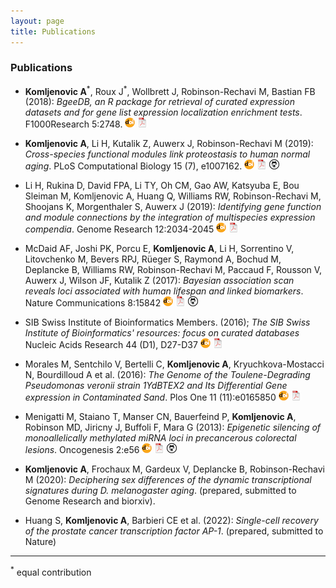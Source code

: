 ```yaml
---
layout: page
title: Publications
---
```


### Publications

- <b>Komljenovic A</b><sup>&#42;</sup>, Roux J<sup>&#42;</sup>, Wollbrett J, Robinson-Rechavi M, Bastian FB (2018): *BgeeDB, an R package for retrieval of curated expression datasets and for gene list expression localization enrichment tests*. F1000Research 5:2748.
[![](/icons16/doi-icon.png)](https://doi.org/10.12688/f1000research.9973.2)
[![](/icons16/pdf-icon.png)](https://f1000researchdata.s3.amazonaws.com/manuscripts/16883/31a604f2-8791-4bba-abbb-5fb8cdd9db7c_9973_-_frederic_bastian_v2.pdf?doi=10.12688/f1000research.9973.2&numberOfBrowsableCollections=78&numberOfBrowsableInstitutionalCollections=4&numberOfBrowsableGateways=48)

- <b>Komljenovic A</b>, Li H, Kutalik Z, Auwerx J, Robinson-Rechavi M (2019): *Cross-species functional modules link proteostasis to human normal aging*. PLoS Computational Biology 15 (7), e1007162.
[![](/icons16/doi-icon.png)](https://doi.org/10.1371/journal.pcbi.1007162)
[![](/icons16/pdf-icon.png)](https://journals.plos.org/ploscompbiol/article/file?id=10.1371/journal.pcbi.1007162&type=printable)
[![](/icons16/github-icon.png)](https://github.com/wirawara/Cross_species_integration)

- Li H, Rukina D, David FPA, Li TY, Oh CM, Gao AW, Katsyuba E, Bou Sleiman M, Komljenovic A, Huang Q, Williams RW, Robinson-Rechavi M, Shoojans K, Morgenthaler S, Auwerx J (2019): *Identifying gene function and module connections by the integration of multispecies expression compendia*. Genome Research 12:2034-2045
[![](/icons16/doi-icon.png)](https://doi.org/10.1101/gr.251983.119)
[![](/icons16/pdf-icon.png)](https://genome.cshlp.org/content/early/2019/11/21/gr.251983.119.full.pdf+html)

- McDaid AF, Joshi PK, Porcu E, <b>Komljenovic A</b>, Li H, Sorrentino V, Litovchenko M, Bevers RPJ, Rüeger S, Raymond A, Bochud M, Deplancke B, Williams RW, Robinson-Rechavi M, Paccaud F, Rousson V, Auwerx J, Wilson JF, Kutalik Z (2017): *Bayesian association scan reveals loci associated with human lifespan and linked biomarkers*. Nature Communications 8:15842
[![](/icons16/doi-icon.png)](https://doi.org/110.1038/ncomms15842)
[![](/icons16/pdf-icon.png)](https://www.nature.com/articles/ncomms15842)
[![](/icons16/github-icon.png)](https://github.com/wirawara/Lifespan-paper-collaboration)

- SIB Swiss Institute of Bioinformatics Members. (2016); *The SIB Swiss Institute of Bioinformatics' resources: focus on curated databases* Nucleic Acids Research 44 (D1), D27-D37
[![](/icons16/doi-icon.png)](https://doi.org/10.1093/nar/gkv1310)
[![](/icons16/pdf-icon.png)](https://watermark.silverchair.com/gkv1310.pdf?token=AQECAHi208BE49Ooan9kkhW_Ercy7Dm3ZL_9Cf3qfKAc485ysgAAAsQwggLABgkqhkiG9w0BBwagggKxMIICrQIBADCCAqYGCSqGSIb3DQEHATAeBglghkgBZQMEAS4wEQQMDCNsamjDGo8HrzoTAgEQgIICd_oDqRAvdrr-8WI18rof76P4ShBNl5NmAGjkBShKLuqx8qKXpAnu4CHfj08QOK4rXEj6H9Jb0huxKf6P-aiok-cnYR7KCBJI7HbNE5pT2GPMVwvoNL5DFeYszjfTyoBu5q_SizLLIODw7MCgegT0V6KEAI0ZEyh1oXXSkuhLez3Vo2K6eYmDHaUZy-q3Q65XkUlqB-euMxMY1Wl8lnK_qSLRFmUeUOfm5RPoeJpGCq-pxDmyO86xx71bfQKkcrbTim7l8UW2MYF8k2TzUrQLh6VnStcIMInaBZoAFav-xkc06QzuVudavFDIpPi1Rg0BrMFyAU2DFXHHUujM6q1tlGt9uC2-9Y7zP9pOf9dhYPF3y8QAWHgda-1kDY63x34Po-8lKMArhxuQOoBHQR2O0WNYI0Hy3oCpwB80x2Dd-5x_uj1nTdEsapeyG8g0ufQ-T5sJsluC9VM9Y7JwKAvG_JgFOsupPhzNflEZSfX68krB9kGFCdYsBwBsrfzSHe91tyqRsJOrM-mj_kZmh7RcLBGC1C9HOdLr60xPRuSeMx9qrzUOYc5Z21rRJrWONHPCDiAD3bPc48uNcH21GivRRYcXVZdQ8cBLOqLacaXlGTNAFqF5hD4vxlf2IemabnENhGcu6cLje0Rfaz34ZDle1EcTXIZ00YgVzRCh_7WQUbJKv9z7p8adXvKkH2YxnTQu6qnNkrxbO6cknnF8D0FhWwv5UUMVp0Kw1D7u0LjsfdbsuZl10Y0oyGBa8-h5AHJtyVZ8klJ7KpTiHpE30bd_6GoDaFblms-toaiMBH1I0vYjbr1L0byucOX5avL1i9JMAccdS_pUpJk)

- Morales M, Sentchilo V, Bertelli C, <b>Komljenovic A</b>, Kryuchkova-Mostacci N, Bourdilloud A et al. (2016): *The Genome of the Toulene-Degrading Pseudomonas veronii strain 1YdBTEX2 and Its Differential Gene expression in Contaminated Sand*. Plos One 11 (11):e0165850
[![](/icons16/doi-icon.png)](
https://doi.org/10.1371/journal.pone.0165850)
[![](/icons16/pdf-icon.png)](https://journals.plos.org/plosone/article/file?id=10.1371/journal.pone.0165850&type=printable)

- Menigatti M, Staiano T, Manser CN, Bauerfeind P, <b>Komljenovic A</b>, Robinson MD, Jiricny J, Buffoli F, Mara G (2013): *Epigenetic silencing of monoallelically methylated miRNA loci in precancerous colorectal lesions*. Oncogenesis 2:e56
[![](/icons16/doi-icon.png)](https://doi.org/10.1038/oncsis.2013.21)
[![](/icons16/pdf-icon.png)](https://www.ncbi.nlm.nih.gov/pmc/articles/PMC3740287/pdf/oncsis201321a.pdf)
[![](/icons16/github-icon.png)](https://github.com/wirawara/Oncogenesis-paper-)

- <b>Komljenovic A</b>, Frochaux M, Gardeux V, Deplancke B, Robinson-Rechavi M (2020): *Deciphering sex differences of the dynamic transcriptional signatures during D. melanogaster aging*. (prepared, submitted to Genome Research and biorxiv).

- Huang S, <b>Komljenovic A</b>, Barbieri CE et al. (2022): *Single-cell recovery of the prostate cancer transcription factor AP-1*. (prepared, submitted to Nature)


***
<sup>&#42;</sup> equal contribution  
